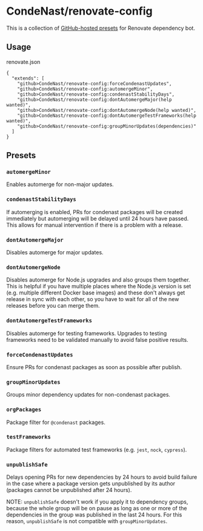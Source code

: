 # CondeNast/renovate-config

This is a collection of [GitHub-hosted presets](https://docs.renovatebot.com/config-presets/#github-hosted-presets) for Renovate dependency bot.

## Usage

renovate.json

```
{
  "extends": [
    "github>CondeNast/renovate-config:forceCondenastUpdates",
    "github>CondeNast/renovate-config:automergeMinor",
    "github>CondeNast/renovate-config:condenastStabilityDays",
    "github>CondeNast/renovate-config:dontAutomergeMajor(help wanted)",
    "github>CondeNast/renovate-config:dontAutomergeNode(help wanted)",
    "github>CondeNast/renovate-config:dontAutomergeTestFrameworks(help wanted)",
    "github>CondeNast/renovate-config:groupMinorUpdates(dependencies)"
  ]
}
```

## Presets

### `automergeMinor`

Enables automerge for non-major updates.

### `condenastStabilityDays`

If automerging is enabled, PRs for condenast packages will be created immediately but automerging will be delayed until 24 hours have passed. This allows for manual intervention if there is a problem with a release.

### `dontAutomergeMajor`

Disables automerge for major updates.

### `dontAutomergeNode`

Disables automerge for Node.js upgrades and also groups them together. This is helpful if you have multiple places where the Node.js version is set (e.g. multiple different Docker base images) and these don't always get release in sync with each other, so you have to wait for all of the new releases before you can merge them.

### `dontAutomergeTestFrameworks`

Disables automerge for testing frameworks. Upgrades to testing frameworks need to be validated manually to avoid false positive results.

### `forceCondenastUpdates`

Ensure PRs for condenast packages as soon as possible after publish.

### `groupMinorUpdates`

Groups minor dependency updates for non-condenast packages.

### `orgPackages`

Package filter for `@condenast` packages.

### `testFrameworks`

Package filters for automated test frameworks (e.g. `jest`, `nock`, `cypress`).

### `unpublishSafe`

Delays opening PRs for new dependencies by 24 hours to avoid build failure in the case where a package version gets unpublished by its author (packages cannot be unpublished after 24 hours).

NOTE: `unpublishSafe` doesn't work if you apply it to dependency groups, because the whole group will be on pause as long as one or more of the dependencies in the group was published in the last 24 hours. For this reason, `unpublishSafe` is not compatible with `groupMinorUpdates`.
